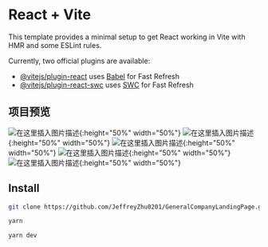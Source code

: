 # React + Vite

This template provides a minimal setup to get React working in Vite with HMR and some ESLint rules.

Currently, two official plugins are available:

- [@vitejs/plugin-react](https://github.com/vitejs/vite-plugin-react/blob/main/packages/plugin-react/README.md) uses [Babel](https://babeljs.io/) for Fast Refresh
- [@vitejs/plugin-react-swc](https://github.com/vitejs/vite-plugin-react-swc) uses [SWC](https://swc.rs/) for Fast Refresh

## 项目预览

![在这里插入图片描述](https://i-blog.csdnimg.cn/direct/66797a503d0f424f8ed43de294adac89.png#pic_center){:height="50%" width="50%"}
![在这里插入图片描述](https://i-blog.csdnimg.cn/direct/6f5e972b480d4ddeb293319b238c91e2.png#pic_center){:height="50%" width="50%"}
![在这里插入图片描述](https://i-blog.csdnimg.cn/direct/88dde87133f640b58910b42b716ec3e7.png#pic_center){:height="50%" width="50%"}
![在这里插入图片描述](https://i-blog.csdnimg.cn/direct/0c5a856264024203ae59615431a17c0b.png#pic_center){:height="50%" width="50%"}
![在这里插入图片描述](https://i-blog.csdnimg.cn/direct/2ffbfb6271b54f6e8ba6258d5dfede87.png#pic_center){:height="50%" width="50%"}

## Install
```bash
git clone https://github.com/JeffreyZhu0201/GeneralCompanyLandingPage.git

yarn

yarn dev

```
